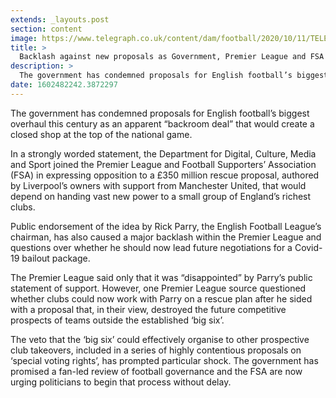 ```yaml
--- 
extends: _layouts.post 
section: content 
image: https://www.telegraph.co.uk/content/dam/football/2020/10/11/TELEMMGLPICT000234279013_trans_NvBQzQNjv4BqNvzyuPaLcehSJy9tbhWrs2Sp4folN1lgLvAPMw4hBe8.jpeg?impolicy=logo-overlay 
title: > 
  Backlash against new proposals as Government, Premier League and FSA oppose top-flight overhaul 
description: > 
  The government has condemned proposals for English football’s biggest overhaul this century as an apparent “backroom deal” that would create a closed shop at the top of the national game.Public endorsement of the idea by Rick Parry, the English Football League’s chairman, has also caused a major backlash within the Premier League and questions over whether he should now lead future negotiations for a Covid-19 bailout package.The Premier League said only that it was “disappointed” by Parry’s public statement of support.However, one Premier League source questioned whether clubs could now work with Parry on a rescue plan after he sided with a proposal that, in their view, destroyed the future competitive prospects of teams outside the established ‘big six’.The government has promised a fan-led review of football governance and the FSA are now urging politicians to begin that process without delay. 
date: 1602482242.3872297 
--- 
```

The government has condemned proposals for English football’s biggest overhaul this century as an apparent “backroom deal” that would create a closed shop at the top of the national game.

In a strongly worded statement, the Department for Digital, Culture, Media and Sport joined the Premier League and Football Supporters’ Association (FSA) in expressing opposition to a £350 million rescue proposal, authored by Liverpool’s owners with support from Manchester United, that would depend on handing vast new power to a small group of England’s richest clubs.

Public endorsement of the idea by Rick Parry, the English Football League’s chairman, has also caused a major backlash within the Premier League and questions over whether he should now lead future negotiations for a Covid-19 bailout package.

The Premier League said only that it was “disappointed” by Parry’s public statement of support. However, one Premier League source questioned whether clubs could now work with Parry on a rescue plan after he sided with a proposal that, in their view, destroyed the future competitive prospects of teams outside the established ‘big six’.

The veto that the ‘big six’ could effectively organise to other prospective club takeovers, included in a series of highly contentious proposals on ‘special voting rights’, has prompted particular shock. The government has promised a fan-led review of football governance and the FSA are now urging politicians to begin that process without delay.